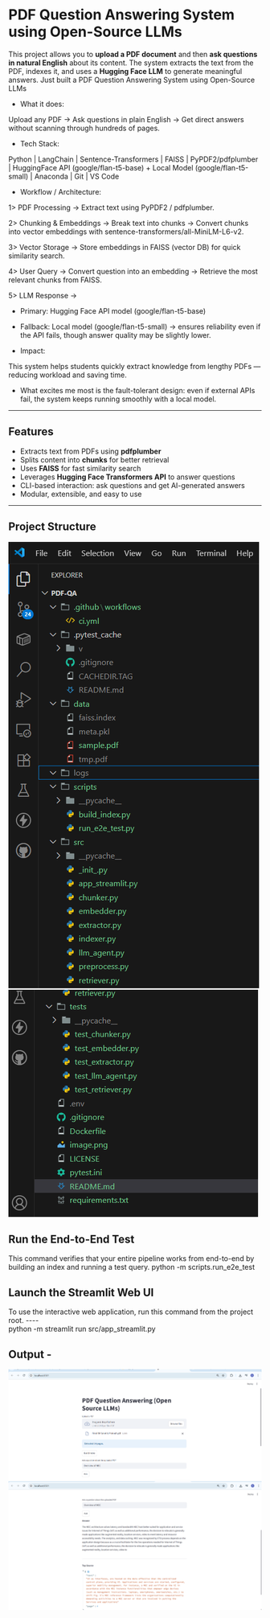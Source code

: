 #  PDF Question Answering System using Open-Source LLMs

This project allows you to **upload a PDF document** and then **ask questions in natural English** about its content.
The system extracts the text from the PDF, indexes it, and uses a **Hugging Face LLM** to generate meaningful answers.
Just built a PDF Question Answering System using Open-Source LLMs

- What it does:

 Upload any PDF → Ask questions in plain English → Get direct answers without scanning through hundreds of pages.

- Tech Stack:

 Python | LangChain | Sentence-Transformers | FAISS | PyPDF2/pdfplumber | HuggingFace API (google/flan-t5-base) + Local Model (google/flan-t5-small) | Anaconda | Git | VS Code

- Workflow / Architecture:

 1> PDF Processing → Extract text using PyPDF2 / pdfplumber.

 2> Chunking & Embeddings → Break text into chunks → Convert chunks into vector embeddings with sentence-transformers/all-MiniLM-L6-v2.

 3> Vector Storage → Store embeddings in FAISS (vector DB) for quick similarity search.

 4> User Query → Convert question into an embedding → Retrieve the most relevant chunks from FAISS.

 5> LLM Response →

 - Primary: Hugging Face API model (google/flan-t5-base)

 - Fallback: Local model (google/flan-t5-small) → ensures reliability even if the API fails, though answer quality may be slightly lower.

- Impact:

 This system helps students quickly extract knowledge from lengthy PDFs — reducing workload and saving time.

- What excites me most is the fault-tolerant design: even if external APIs fail, the system keeps running smoothly with a local model.

---
##  Features
- Extracts text from PDFs using **pdfplumber**
- Splits content into **chunks** for better retrieval
- Uses **FAISS** for fast similarity search
- Leverages **Hugging Face Transformers API** to answer questions
- CLI-based interaction: ask questions and get AI-generated answers
- Modular, extensible, and easy to use

---
##  Project Structure

![alt text](image.png)
![alt text](image-1.png)

## Run the End-to-End Test
   This command verifies that your entire pipeline works from end-to-end by building an index and running a test query.
   python -m scripts.run_e2e_test

## Launch the Streamlit Web UI
   To use the interactive web application, run this command from the project root. ----  
   python -m streamlit run src/app_streamlit.py


## Output -
   ![alt text](<Screenshot 2025-08-31 112653.png>)
   ![alt text](<Screenshot 2025-08-31 112718.png>)